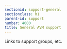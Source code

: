 ```yaml
---
sectionid: support-general
sectionclass: h1
parent-id: support
number: 4000
title: General AVM support
---
```

Links to support groups, etc.
